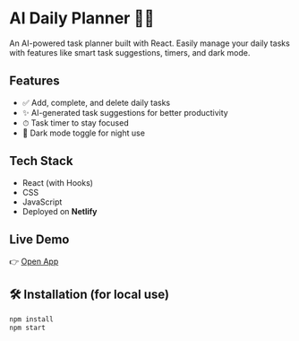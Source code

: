 # AI Daily Planner 🧠📅

An AI-powered task planner built with React. Easily manage your daily tasks with features like smart task suggestions, timers, and dark mode.


## Features
- ✅ Add, complete, and delete daily tasks
- ✨ AI-generated task suggestions for better productivity
- ⏱ Task timer to stay focused
- 🌙 Dark mode toggle for night use

## Tech Stack
- React (with Hooks)
- CSS
- JavaScript
- Deployed on **Netlify**

## Live Demo
👉 [Open App](https://incomparable-squirrel-ab3379.netlify.app)

## 🛠 Installation (for local use)
```bash
npm install
npm start

